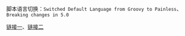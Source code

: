 脚本语言切换：`Switched Default Language from Groovy to Painless`、`Breaking changes in 5.0 `

[链接一](https://www.elastic.co/guide/en/elasticsearch/reference/5.4/breaking_50_scripting.html#_switched_default_language_from_groovy_to_painless)、[链接二](https://www.elastic.co/guide/en/elasticsearch/reference/5.4/modules-scripting-painless.html)

